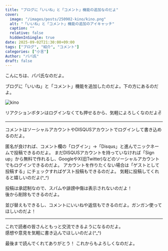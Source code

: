 ```yaml
---
title: "ブログに「いいね」と「コメント」機能の追加なのだよ"
cover:
  image: "/images/posts/250902-kino/kino.png"
  alt: "「いいね」と「コメント」機能の追加のアイキャッチ"
  caption: ""
  relative: false
  hiddenInSingle: true
date: 2025-09-02T21:30:00+09:00
tags: ["ブログ", "紹介", "コメント"]
categories: ["小言"]
Author: "パパ氏"
draft: false
---
```


こんにちは、パパ氏なのだよ。

ブログに「いいね」と「コメント」機能を追加したのだよ。下の方にあるのだよ。

![kino](/images/posts/250902-kino/kino.png)

リアクションボタンはログインなくても押せるから、気軽によろしくなのだよ✌️

---

コメントはソーシャルアカウントやDISQUSアカウントでログインして書き込めるのだよ。
 
匿名が良ければ、コメント欄の「ログイン」→「Disqus」と進んでニックネームで投稿できるのだよ。
まだDISQUSアカウントを持っていなければ「Sign up」から無料で作れるし、GoogleやX(旧Twitter)などのソーシャルアカウントでもログインできるのだよ。
アカウントを作りたくない場合は「ゲストとして投稿する」にチェックすればゲスト投稿もできるのだよ。
気軽に投稿してくれると嬉しいのだよ(^_^)

投稿は承認制なので、スパムや誹謗中傷は表示されないのだよ！  
後から削除もできるのだよ。

並び替えもできるし、コメントにいいねや返信もできるのだよ。ガンガン使ってほしいのだよ！

---

これで読者の皆さんともっと交流できるようになるのだよ。  
感想や意見を気軽に書き込んでほしいのだよ(^_^)

最後まで読んでくれてありがとう！
これからもよろしくなのだよ。
